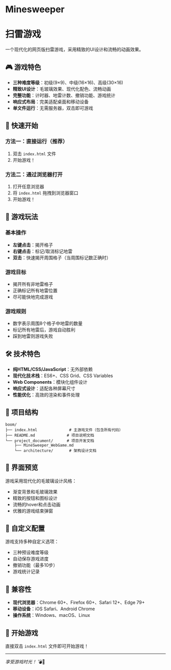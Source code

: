 # Minesweeper
# 扫雷游戏

一个现代化的网页版扫雷游戏，采用精致的UI设计和流畅的动画效果。

## 🎮 游戏特色

- **三种难度等级**：初级(9×9)、中级(16×16)、高级(30×16)
- **精致UI设计**：毛玻璃效果、现代化配色、流畅动画
- **完整功能**：计时器、地雷计数、撤销功能、游戏统计
- **响应式布局**：完美适配桌面和移动设备
- **单文件运行**：无需服务器，双击即可游戏

## 🚀 快速开始

### 方法一：直接运行（推荐）
1. 双击 `index.html` 文件
2. 开始游戏！

### 方法二：通过浏览器打开
1. 打开任意浏览器
2. 将 `index.html` 拖拽到浏览器窗口
3. 开始游戏！

## 🎯 游戏玩法

### 基本操作
- **左键点击**：揭开格子
- **右键点击**：标记/取消标记地雷
- **双击**：快速揭开周围格子（当周围标记数正确时）

### 游戏目标
- 揭开所有非地雷格子
- 正确标记所有地雷位置
- 尽可能快地完成游戏

### 游戏规则
- 数字表示周围8个格子中地雷的数量
- 标记所有地雷后，游戏自动胜利
- 踩到地雷则游戏失败

## 🛠️ 技术特色

- **纯HTML/CSS/JavaScript**：无外部依赖
- **现代化技术栈**：ES6+、CSS Grid、CSS Variables
- **Web Components**：模块化组件设计
- **响应式设计**：适配各种屏幕尺寸
- **性能优化**：高效的渲染和事件处理

## 📁 项目结构

```
boom/
├── index.html              # 主游戏文件（包含所有代码）
├── README.md              # 项目说明文档
└── project_document/      # 项目开发文档
    ├── MineSweeper_WebGame.md
    └── architecture/       # 架构设计文档
```

## 🎨 界面预览

游戏采用现代化的毛玻璃设计风格：
- 渐变背景和毛玻璃效果
- 精致的按钮和图标设计
- 流畅的hover和点击动画
- 优雅的游戏结束弹窗

## 🔧 自定义配置

游戏支持多种自定义选项：
- 三种预设难度等级
- 自动保存游戏进度
- 撤销功能（最多10步）
- 游戏统计记录

## 📱 兼容性

- **现代浏览器**：Chrome 60+、Firefox 60+、Safari 12+、Edge 79+
- **移动设备**：iOS Safari、Android Chrome
- **操作系统**：Windows、macOS、Linux

## 🎉 开始游戏

直接双击 `index.html` 文件即可开始游戏！

---

*享受游戏时光！* 💣💎 
